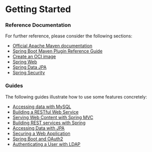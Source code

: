 # Getting Started

### Reference Documentation
For further reference, please consider the following sections:

* [Official Apache Maven documentation](https://maven.apache.org/guides/index.html)
* [Spring Boot Maven Plugin Reference Guide](https://docs.spring.io/spring-boot/docs/2.7.16/maven-plugin/reference/html/)
* [Create an OCI image](https://docs.spring.io/spring-boot/docs/2.7.16/maven-plugin/reference/html/#build-image)
* [Spring Web](https://docs.spring.io/spring-boot/docs/2.7.16/reference/htmlsingle/index.html#web)
* [Spring Data JPA](https://docs.spring.io/spring-boot/docs/2.7.16/reference/htmlsingle/index.html#data.sql.jpa-and-spring-data)
* [Spring Security](https://docs.spring.io/spring-boot/docs/2.7.16/reference/htmlsingle/index.html#web.security)

### Guides
The following guides illustrate how to use some features concretely:

* [Accessing data with MySQL](https://spring.io/guides/gs/accessing-data-mysql/)
* [Building a RESTful Web Service](https://spring.io/guides/gs/rest-service/)
* [Serving Web Content with Spring MVC](https://spring.io/guides/gs/serving-web-content/)
* [Building REST services with Spring](https://spring.io/guides/tutorials/rest/)
* [Accessing Data with JPA](https://spring.io/guides/gs/accessing-data-jpa/)
* [Securing a Web Application](https://spring.io/guides/gs/securing-web/)
* [Spring Boot and OAuth2](https://spring.io/guides/tutorials/spring-boot-oauth2/)
* [Authenticating a User with LDAP](https://spring.io/guides/gs/authenticating-ldap/)

